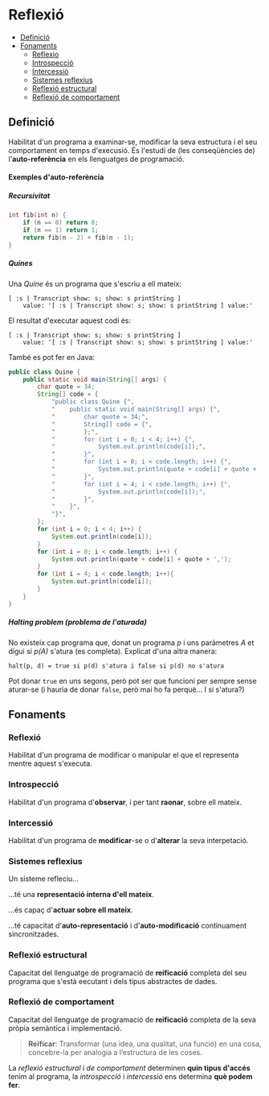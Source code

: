 # Reflexió

- [Definició](https://github.com/felixarpa/CAP-Reflexio/tree/master/reflexio/instroduccio#definicio)
- [Fonaments](https://github.com/felixarpa/CAP-Reflexio/tree/master/reflexio/instroduccio#fonaments)
	- [Reflexio](https://github.com/felixarpa/CAP-Reflexio/tree/master/reflexio/instroduccio#reflexio)
	- [Introspecció](https://github.com/felixarpa/CAP-Reflexio/tree/master/reflexio/instroduccio#introspeccio)
	- [Intercessió](https://github.com/felixarpa/CAP-Reflexio/tree/master/reflexio/instroduccio#intercessio)
	- [Sistemes reflexius](https://github.com/felixarpa/CAP-Reflexio/tree/master/reflexio/instroduccio#sistemes-reflexius)
	- [Reflexió estructural](https://github.com/felixarpa/CAP-Reflexio/tree/master/reflexio/instroduccio#reflexio-estructural)
	- [Reflexió de comportament](https://github.com/felixarpa/CAP-Reflexio/tree/master/reflexio/instroduccio#reflexio-de-comportament)

## Definició

Habilitat d'un programa a examinar-se, modificar la seva estructura i el seu comportament en temps d'execusió. És l'estudi de (les conseqüències de) l'**auto-referència** en els llenguatges de programació.

#### Exemples d'auto-referència

##### Recursivitat

```c++
int fib(int n) {
    if (n == 0) return 0;
    if (n == 1) return 1;
    return fib(n - 2) + fib(n - 1);
}
```

##### Quines

Una *Quine* és un programa que s'escriu a ell mateix:

```smalltalk
[ :s | Transcript show: s; show: s printString ]
    value: '[ :s | Transcript show: s; show: s printString ] value:'
```

El resultat d'executar aquest codi és:

```
[ :s | Transcript show: s; show: s printString ]
    value: '[ :s | Transcript show: s; show: s printString ] value:'
```

També es pot fer en Java:

```java
public class Quine {
    public static void main(String[] args) {
        char quote = 34;
        String[] code = {
            "public class Quine {",
            "    public static void main(String[] args) {",
            "        char quote = 34;",
            "        String[] code = {",
            "        };",
            "        for (int i = 0; i < 4; i++) {",
            "            System.out.println(code[i]);",
            "        }",
            "        for (int i = 0; i < code.length; i++) {",
            "            System.out.println(quote + code[i] + quote + ',');",
            "        }",
            "        for (int i = 4; i < code.length; i++) {",
            "            System.out.println(code[i]);",
            "        }",
            "    }",
            "}",
        };
        for (int i = 0; i < 4; i++) {
            System.out.println(code[i]);
        }
        for (int i = 0; i < code.length; i++) {
            System.out.println(quote + code[i] + quote + ',');
        }
        for (int i = 4; i < code.length; i++){
            System.out.println(code[i]);
        }
    }
}
```

##### Halting problem (problema de l'aturada)

No existeix cap programa que, donat un programa *p* i uns paràmetres *A* et digui si *p(A)* s'atura (es completa). Explicat d'una altra manera:

`
halt(p, d) = true si p(d) s'atura i false si p(d) no s'atura
`

Pot donar `true` en uns segons, però pot ser que funcioni per sempre sense aturar-se (i hauria de donar `false`, però mai ho fa perquè... I si s'atura?)

## Fonaments

### Reflexió

Habilitat d'un programa de modificar o manipular el que el representa mentre aquest s'executa.

### Introspecció

Habilitat d'un programa d'**observar**, i per tant **raonar**, sobre ell mateix.

### Intercessió

Habilitat d'un programa de **modificar**-se o d'**alterar** la seva interpetació.

### Sistemes reflexius

Un sisteme refleciu...

...té una **representació interna d'ell mateix**.

...és capaç d'**actuar sobre ell mateix**.

...té capacitat d'**auto-representació** i d'**auto-modificació** continuament sincronitzades.

### Reflexió estructural

Capacitat del llenguatge de programació de **reificació** completa del seu programa que s'està eecutant i dels tipus abstractes de dades.

### Reflexió de comportament

Capacitat del llenguatge de programació de **reificació** completa de la seva pròpia semàntica i implementació.

> **Reïficar**: Transformar (una idea, una qualitat, una funció) en una cosa, concebre-la per analogia a l’estructura de les coses.

La *reflexió estructural* i *de comportament* determinen **quin tipus d'accés** tenim al programa, la *introspecció* i *intercessió* ens determina **què podem fer**.





